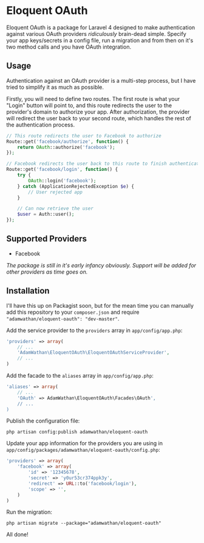 # Eloquent OAuth

Eloquent OAuth is a package for Laravel 4 designed to make authentication against various OAuth providers *ridiculously* brain-dead simple. Specify your app keys/secrets in a config file, run a migration and from then on it's two method calls and you have OAuth integration.

## Usage

Authentication against an OAuth provider is a multi-step process, but I have tried to simplify it as much as possible.

Firstly, you will need to define two routes. The first route is what your "Login" button will point to, and this route redirects the user to the provider's domain to authorize your app. After authorization, the provider will redirect the user back to your second route, which handles the rest of the authentication process.

```php
// This route redirects the user to Facebook to authorize
Route::get('facebook/authorize', function() {
	return OAuth::authorize('facebook');
});

// Facebook redirects the user back to this route to finish authenticating
Route::get('facebook/login', function() {
	try {
		OAuth::login('facebook');
	} catch (ApplicationRejectedException $e) {
		// User rejected app
	}

	// Can now retrieve the user
	$user = Auth::user();
});
```

## Supported Providers

- Facebook

*The package is still in it's early infancy obviously. Support will be added for other providers as time goes on.*

## Installation

I'll have this up on Packagist soon, but for the mean time you can manually add this repository to your `composer.json`
and require `"adamwathan/eloquent-oauth": "dev-master"`.

Add the service provider to the `providers` array in `app/config/app.php`:

```php
'providers' => array(
	// ...
	'AdamWathan\EloquentOAuth\EloquentOAuthServiceProvider',
	// ...
)
```

Add the facade to the `aliases` array in `app/config/app.php`:

```php
'aliases' => array(
	// ...
	'OAuth' => AdamWathan\EloquentOAuth\Facades\OAuth',
	// ...
)
```

Publish the configuration file:

`php artisan config:publish adamwathan/eloquent-oauth`

Update your app information for the providers you are using in `app/config/packages/adamwathan/eloquent-oauth/config.php`:

```php
'providers' => array(
	'facebook' => array(
		'id' => '12345678',
		'secret' => 'y0ur53cr374ppk3y',
		'redirect' => URL::to('facebook/login'),
		'scope' => '',
	)
)
```

Run the migration:

`php artisan migrate --package="adamwathan/eloquent-oauth"`

All done!




